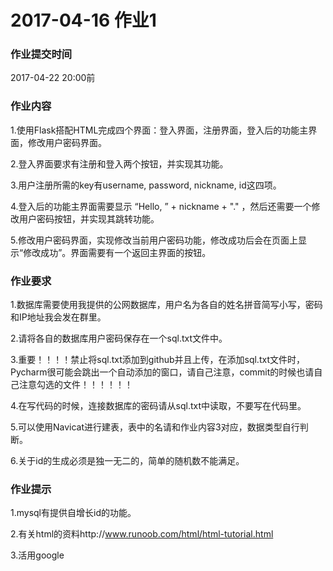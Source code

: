 # 2017-04-16 作业1

### 作业提交时间

2017-04-22 20:00前

### 作业内容

1.使用Flask搭配HTML完成四个界面：登入界面，注册界面，登入后的功能主界面，修改用户密码界面。

2.登入界面要求有注册和登入两个按钮，并实现其功能。

3.用户注册所需的key有username, password, nickname, id这四项。

4.登入后的功能主界面需要显示 “Hello, ” + nickname + "." ，然后还需要一个修改用户密码按钮，并实现其跳转功能。

5.修改用户密码界面，实现修改当前用户密码功能，修改成功后会在页面上显示“修改成功”。界面需要有一个返回主界面的按钮。

### 作业要求

1.数据库需要使用我提供的公网数据库，用户名为各自的姓名拼音简写小写，密码和IP地址我会发在群里。

2.请将各自的数据库用户密码保存在一个sql.txt文件中。

3.重要！！！！禁止将sql.txt添加到github并且上传，在添加sql.txt文件时，Pycharm很可能会跳出一个自动添加的窗口，请自己注意，commit的时候也请自己注意勾选的文件！！！！！！

4.在写代码的时候，连接数据库的密码请从sql.txt中读取，不要写在代码里。

5.可以使用Navicat进行建表，表中的名请和作业内容3对应，数据类型自行判断。

6.关于id的生成必须是独一无二的，简单的随机数不能满足。

### 作业提示

1.mysql有提供自增长id的功能。

2.有关html的资料http://www.runoob.com/html/html-tutorial.html

3.活用google